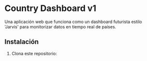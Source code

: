 # Country Dashboard v1

Una aplicación web que funciona como un dashboard futurista estilo 'Jarvis' para monitorizar datos en tiempo real de países.

## Instalación

1. Clona este repositorio:

